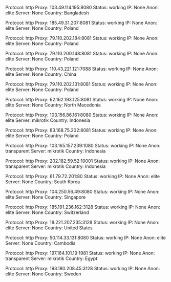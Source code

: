 Protocol: http
Proxy: 103.49.114.195:8080
Status: working
IP: None
Anon: elite
Server: None
Country: Bangladesh

Protocol: http
Proxy: 185.49.31.207:8081
Status: working
IP: None
Anon: elite
Server: None
Country: Poland

Protocol: http
Proxy: 79.110.202.184:8081
Status: working
IP: None
Anon: elite
Server: None
Country: Poland

Protocol: http
Proxy: 79.110.200.148:8081
Status: working
IP: None
Anon: elite
Server: None
Country: Poland

Protocol: http
Proxy: 110.43.221.121:7088
Status: working
IP: None
Anon: elite
Server: None
Country: China

Protocol: http
Proxy: 79.110.202.131:8081
Status: working
IP: None
Anon: elite
Server: None
Country: Poland

Protocol: http
Proxy: 62.162.193.125:8081
Status: working
IP: None
Anon: elite
Server: None
Country: North Macedonia

Protocol: http
Proxy: 103.156.86.161:8080
Status: working
IP: None
Anon: elite
Server: mikrotik
Country: Indonesia

Protocol: http
Proxy: 83.168.75.202:8081
Status: working
IP: None
Anon: elite
Server: None
Country: Poland

Protocol: http
Proxy: 103.165.157.239:1080
Status: working
IP: None
Anon: transparent
Server: mikrotik
Country: Indonesia

Protocol: http
Proxy: 202.182.59.52:10001
Status: working
IP: None
Anon: transparent
Server: mikrotik
Country: Indonesia

Protocol: http
Proxy: 61.79.72.201:80
Status: working
IP: None
Anon: elite
Server: None
Country: South Korea

Protocol: http
Proxy: 104.250.56.49:8080
Status: working
IP: None
Anon: elite
Server: None
Country: Singapore

Protocol: http
Proxy: 185.191.236.162:3128
Status: working
IP: None
Anon: elite
Server: None
Country: Switzerland

Protocol: http
Proxy: 18.221.207.235:3128
Status: working
IP: None
Anon: elite
Server: None
Country: United States

Protocol: http
Proxy: 50.114.33.131:8080
Status: working
IP: None
Anon: elite
Server: None
Country: Cambodia

Protocol: http
Proxy: 197.164.101.19:1981
Status: working
IP: None
Anon: transparent
Server: mikrotik
Country: Egypt

Protocol: http
Proxy: 193.180.208.45:3128
Status: working
IP: None
Anon: elite
Server: None
Country: Sweden

